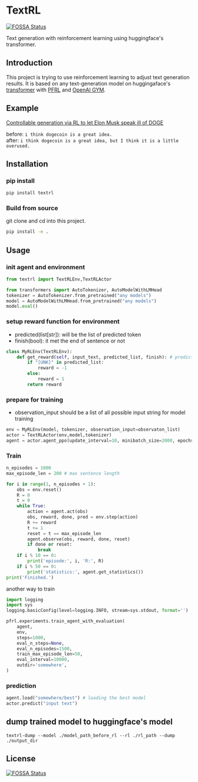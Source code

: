 # TextRL

[![FOSSA Status](https://app.fossa.com/api/projects/git%2Bgithub.com%2Fvoidful%2FTextRL.svg?type=shield)](https://app.fossa.com/projects/git%2Bgithub.com%2Fvoidful%2FTextRL?ref=badge_shield)

Text generation with reinforcement learning using huggingface's transformer.

## Introduction

This project is trying to use reinforcement learning to adjust text generation
results. It is based on any text-generation model on huggingaface's
[transformer](https://github.com/huggingface/transformers) with
[PFRL](https://github.com/pfnet/pfrl) and [OpenAI GYM](https://gym.openai.com).

## Example

[Controllable generation via RL to let Elon Musk speak ill of DOGE ](https://voidful.dev/jupyter/2021/07/25/textrl-elon-musk.html)

before: `i think dogecoin is a great idea.`  
after: `i think dogecoin is a great idea, but I think it is a little overused.`

## Installation

### pip install

```bash
pip install textrl
```

### Build from source

git clone and cd into this project.

```bash
pip install -e .
```

## Usage

### init agent and environment

```python
from textrl import TextRLEnv,TextRLActor

from transformers import AutoTokenizer, AutoModelWithLMHead
tokenizer = AutoTokenizer.from_pretrained("any models")
model = AutoModelWithLMHead.from_pretrained("any models")
model.eval()
```

### setup reward function for environment

- predicted(list[str]): will be the list of predicted token
- finish(bool): it met the end of sentence or not

```python
class MyRLEnv(TextRLEnv):
    def get_reward(self, input_text, predicted_list, finish): # predicted will be the list of predicted token
        if "[UNK]" in predicted_list:
            reward = -1
        else:
            reward = 1
        return reward
```

### prepare for training

- observation_input should be a list of all possible input string for model
  training

```python
env = MyRLEnv(model, tokenizer, observation_input=observaton_list)
actor = TextRLActor(env,model,tokenizer)
agent = actor.agent_ppo(update_interval=10, minibatch_size=2000, epochs=20)
```

### Train

```python
n_episodes = 1000
max_episode_len = 200 # max sentence length

for i in range(1, n_episodes + 1):
    obs = env.reset()
    R = 0
    t = 0
    while True:
        action = agent.act(obs)
        obs, reward, done, pred = env.step(action)
        R += reward
        t += 1
        reset = t == max_episode_len
        agent.observe(obs, reward, done, reset)
        if done or reset:
            break
    if i % 10 == 0:
        print('episode:', i, 'R:', R)
    if i % 50 == 0:
        print('statistics:', agent.get_statistics())
print('Finished.')
```

another way to train

```python
import logging
import sys
logging.basicConfig(level=logging.INFO, stream=sys.stdout, format='')

pfrl.experiments.train_agent_with_evaluation(
    agent,
    env,
    steps=1000,
    eval_n_steps=None,
    eval_n_episodes=1500,
    train_max_episode_len=50,
    eval_interval=10000,
    outdir='somewhere',
)
```

### prediction

```python
agent.load("somewhere/best") # loading the best model
actor.predict("input text")
```

## dump trained model to huggingface's model

```shell
textrl-dump --model ./model_path_before_rl --rl ./rl_path --dump ./output_dir
```

## License

[![FOSSA Status](https://app.fossa.com/api/projects/git%2Bgithub.com%2Fvoidful%2FTextRL.svg?type=large)](https://app.fossa.com/projects/git%2Bgithub.com%2Fvoidful%2FTextRL?ref=badge_large)
